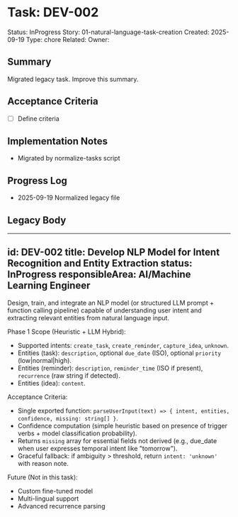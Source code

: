 # Task: DEV-002
Status: InProgress
Story: 01-natural-language-task-creation
Created: 2025-09-19
Type: chore
Related:
Owner:

## Summary
Migrated legacy task. Improve this summary.

## Acceptance Criteria
- [ ] Define criteria

## Implementation Notes
- Migrated by normalize-tasks script

## Progress Log
- 2025-09-19 Normalized legacy file

## Legacy Body

---
id: DEV-002
title: Develop NLP Model for Intent Recognition and Entity Extraction
status: InProgress
responsibleArea: AI/Machine Learning Engineer
---
Design, train, and integrate an NLP model (or structured LLM prompt + function calling pipeline) capable of understanding user intent and extracting relevant entities from natural language input.

Phase 1 Scope (Heuristic + LLM Hybrid):
- Supported intents: `create_task`, `create_reminder`, `capture_idea`, `unknown`.
- Entities (task): `description`, optional `due_date` (ISO), optional `priority` (low|normal|high).
- Entities (reminder): `description`, `reminder_time` (ISO if present), `recurrence` (raw string if detected).
- Entities (idea): `content`.

Acceptance Criteria:
- Single exported function: `parseUserInput(text) => { intent, entities, confidence, missing: string[] }`.
- Confidence computation (simple heuristic based on presence of trigger verbs + model classification probability).
- Returns `missing` array for essential fields not derived (e.g., due_date when user expresses temporal intent like "tomorrow").
- Graceful fallback: if ambiguity > threshold, return `intent: 'unknown'` with reason note.

Future (Not in this task):
- Custom fine-tuned model
- Multi-lingual support
- Advanced recurrence parsing
